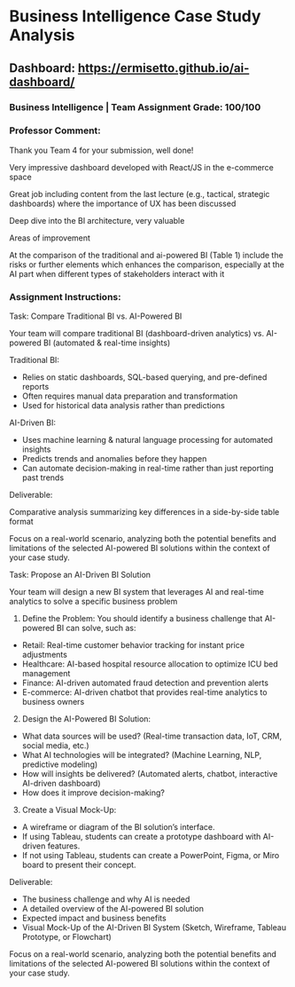 # Business Intelligence Case Study Analysis
## Dashboard: https://ermisetto.github.io/ai-dashboard/
### Business Intelligence | Team Assignment Grade: 100/100 
### Professor Comment: 
Thank you Team 4 for your submission, well done!

Very impressive dashboard developed with React/JS in the e-commerce space

Great job including content from the last lecture (e.g., tactical, strategic dashboards) where the importance of UX has been discussed

Deep dive into the BI architecture, very valuable

Areas of improvement

At the comparison of the traditional and ai-powered BI (Table 1) include the risks or further elements which enhances the comparison, especially at the AI part when different types of stakeholders interact with it
### Assignment Instructions: 
Task: Compare Traditional BI vs. AI-Powered BI

Your team will compare traditional BI (dashboard-driven analytics) vs. AI-powered BI (automated & real-time insights)

Traditional BI:
- Relies on static dashboards, SQL-based querying, and pre-defined reports
- Often requires manual data preparation and transformation
- Used for historical data analysis rather than predictions

AI-Driven BI:
- Uses machine learning & natural language processing for automated insights
- Predicts trends and anomalies before they happen
- Can automate decision-making in real-time rather than just reporting past trends

Deliverable:

Comparative analysis summarizing key differences in a side-by-side table format

Focus on a real-world scenario, analyzing both the potential benefits and limitations of the selected AI-powered BI solutions within the context of your case study.

Task: Propose an AI-Driven BI Solution

Your team will design a new BI system that leverages AI and real-time analytics to solve a specific business problem

1. Define the Problem:
You should identify a business challenge that AI-powered BI can solve, such as:
- Retail: Real-time customer behavior tracking for instant price adjustments
- Healthcare: AI-based hospital resource allocation to optimize ICU bed management
- Finance: AI-driven automated fraud detection and prevention alerts
- E-commerce: AI-driven chatbot that provides real-time analytics to business owners

2. Design the AI-Powered BI Solution:
- What data sources will be used? (Real-time transaction data, IoT, CRM, social media, etc.)
- What AI technologies will be integrated? (Machine Learning, NLP, predictive modeling)
- How will insights be delivered? (Automated alerts, chatbot, interactive AI-driven dashboard)
- How does it improve decision-making?

3. Create a Visual Mock-Up:
- A wireframe or diagram of the BI solution’s interface.
- If using Tableau, students can create a prototype dashboard with AI-driven features.
- If not using Tableau, students can create a PowerPoint, Figma, or Miro board to present their concept.

Deliverable:
- The business challenge and why AI is needed
- A detailed overview of the AI-powered BI solution
- Expected impact and business benefits
- Visual Mock-Up of the AI-Driven BI System (Sketch, Wireframe, Tableau Prototype, or Flowchart)

Focus on a real-world scenario, analyzing both the potential benefits and limitations of the selected AI-powered BI solutions within the context of your case study.

